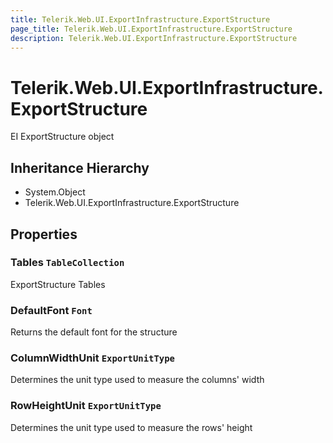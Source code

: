 ```yaml
---
title: Telerik.Web.UI.ExportInfrastructure.ExportStructure
page_title: Telerik.Web.UI.ExportInfrastructure.ExportStructure
description: Telerik.Web.UI.ExportInfrastructure.ExportStructure
---
```


# Telerik.Web.UI.ExportInfrastructure.ExportStructure

EI ExportStructure object

## Inheritance Hierarchy

* System.Object
* Telerik.Web.UI.ExportInfrastructure.ExportStructure

## Properties

###  Tables `TableCollection`

ExportStructure Tables

###  DefaultFont `Font`

Returns the default font for the structure

###  ColumnWidthUnit `ExportUnitType`

Determines the unit type used to measure the columns' width

###  RowHeightUnit `ExportUnitType`

Determines the unit type used to measure the rows' height

